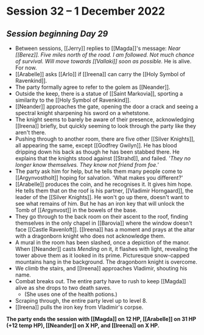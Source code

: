 # Session 32 – 1 December 2022

## *Session beginning Day 29*

- Between sessions, [[Jerry]] replies to [[Magda]]'s message: *Near [[Berez]]. Five miles north of the road. I am followed. Not much chance of survival. Will move towards [[Vallaki]] soon as possible.* He is alive. For now.
- [[Arabelle]] asks [[Arlo]] if [[Ireena]] can carry the [[Holy Symbol of Ravenkind]].
- The party formally agree to refer to the golem as [[Neander]].
- Outside the keep, there is a statue of [[Saint Markovia]], sporting a similarity to the [[Holy Symbol of Ravenkind]].
- [[Neander]] approaches the gate, opening the door a crack and seeing a spectral knight sharpening his sword on a whetstone.
- The knight seems to barely be aware of their presence, acknowledging [[Ireena]] briefly, but quickly seeming to look through the party like they aren't there.
- Pushing through to another room, there are five other [[Silver Knights]], all appearing the same, except [[Godfrey Gwilyn]]. He has blood dripping down his back as though he has been stabbed there. He explains that the knights stood against [[Strahd]], and failed. *'They no longer know themselves. They know not friend from foe.'*
- The party ask him for help, but he tells them many people come to [[Argynvostholt]] hoping for salvation. 'What makes you different?'
- [[Arabelle]] produces the coin, and he recognises it. It gives him hope. He tells them that on the roof is his partner, [[Vladimir Horngaard]], the leader of the [[Silver Knights]]. He won't go up there, doesn't want to see what remains of him. But he has an iron key that will unlock the Tomb of [[Argynvost]] in the bowels of the base.
- They go through to the back room on their ascent to the roof, finding themselves in the only chapel in [[Barovia]] where the window doesn't face [[Castle Ravenloft]]. [[Ireena]] has a moment and prays at the altar with a dragonborn knight who does not acknowledge them.
- A mural in the room has been slashed, once a depiction of the manor. When [[Neander]] casts *Mending* on it, it flashes with light, revealing the tower above them as it looked in its prime. Picturesque snow-capped mountains hang in the background. The dragonborn knight is overcome.
- We climb the stairs, and [[Ireena]] approaches Vladimir, shouting his name.
- Combat breaks out. The entire party have to rush to keep [[Magda]] alive as she drops to two death saves.
	- (She uses one of the health potions.)
- Scraping through, the entire party level up to level 8.
- [[Ireena]] pulls the iron key from Vladimir's corpse.

**The party ends the session with [[Magda]] on 12 HP, [[Arabelle]] on 31 HP (+12 temp HP), [[Neander]] on X HP, and [[Ireena]] on X HP.**